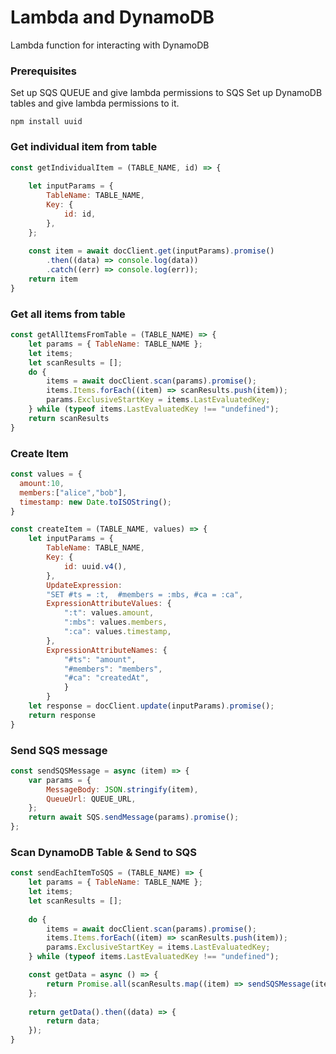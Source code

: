 # Lambda and DynamoDB

Lambda function for interacting with DynamoDB

### Prerequisites

Set up SQS QUEUE and give lambda permissions to SQS
Set up DynamoDB tables and give lambda permissions to it.

`npm install uuid`

### Get individual item from table 
```javascript 
const getIndividualItem = (TABLE_NAME, id) => {
    
    let inputParams = {
        TableName: TABLE_NAME,
        Key: {
            id: id,
        },
    };
    
    const item = await docClient.get(inputParams).promise()
        .then((data) => console.log(data))
        .catch((err) => console.log(err));
    return item
}
```
### Get all items from table 
```javascript 
const getAllItemsFromTable = (TABLE_NAME) => {
    let params = { TableName: TABLE_NAME };
    let items;
    let scanResults = [];
    do {
        items = await docClient.scan(params).promise();
        items.Items.forEach((item) => scanResults.push(item));
        params.ExclusiveStartKey = items.LastEvaluatedKey;
    } while (typeof items.LastEvaluatedKey !== "undefined");
    return scanResults
}
```

### Create Item 
```javascript 
const values = { 
  amount:10, 
  members:["alice","bob"], 
  timestamp: new Date.toISOString();
}

const createItem = (TABLE_NAME, values) => {
    let inputParams = {
        TableName: TABLE_NAME,
        Key: {
            id: uuid.v4(),
        },
        UpdateExpression:
        "SET #ts = :t,  #members = :mbs, #ca = :ca",
        ExpressionAttributeValues: {
            ":t": values.amount,
            ":mbs": values.members,
            ":ca": values.timestamp,
        },
        ExpressionAttributeNames: {
            "#ts": "amount",
            "#members": "members",
            "#ca": "createdAt",
            }
        }
    let response = docClient.update(inputParams).promise();
    return response
}
```

### Send SQS message 
```javascript 
const sendSQSMessage = async (item) => {
    var params = {
        MessageBody: JSON.stringify(item),
        QueueUrl: QUEUE_URL,
    };
    return await SQS.sendMessage(params).promise();
};
```

### Scan DynamoDB Table & Send to SQS 

```javascript 
const sendEachItemToSQS = (TABLE_NAME) => {
    let params = { TableName: TABLE_NAME };
    let items;
    let scanResults = [];
    
    do {
        items = await docClient.scan(params).promise();
        items.Items.forEach((item) => scanResults.push(item));
        params.ExclusiveStartKey = items.LastEvaluatedKey;
    } while (typeof items.LastEvaluatedKey !== "undefined");

    const getData = async () => {
        return Promise.all(scanResults.map((item) => sendSQSMessage(item)));
    };
    
    return getData().then((data) => {
        return data;
    });
}
```
